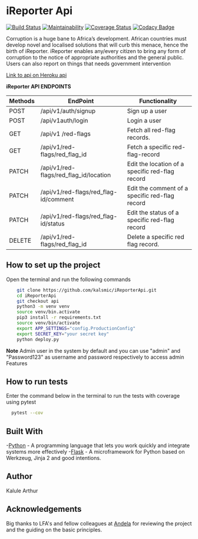 # iReporter Api

[![Build Status](https://travis-ci.com/kalsmic/iReporterApi.svg?branch=api)](https://travis-ci.com/kalsmic/iReporterApi)
[![Maintainability](https://api.codeclimate.com/v1/badges/2b2df2ba4fc8d8138ab4/maintainability)](https://codeclimate.com/github/kalsmic/iReporterApi/maintainability)
[![Coverage Status](https://coveralls.io/repos/github/kalsmic/iReporterApi/badge.svg?branch=api)](https://coveralls.io/github/kalsmic/iReporterApi?branch=api) [![Codacy Badge](https://api.codacy.com/project/badge/Grade/dcaff2f8a36b474da2ed1c144d5630be)](https://www.codacy.com/app/kalsmic/iReporterApi?utm_source=github.com&utm_medium=referral&utm_content=kalsmic/iReporterApi&utm_campaign=Badge_Grade)

Corruption is a huge bane to Africa’s development. African countries must develop novel and
localised solutions that will curb this menace, hence the birth of iReporter. iReporter enables
any/every citizen to bring any form of corruption to the notice of appropriate authorities and the general public. Users can also report on things that needs government intervention

[Link to api on Heroku api](https://ireporterapiv1.herokuapp.com/)

**iReporter API ENDPOINTS**

| Methods | EndPoint                               | Functionality                                   |
| ------- | -------------------------------------- | ----------------------------------------------- |
| POST    | /api/v1/auth/signup                    | Sign up a user                                  |
| POST    | /api/v1auth/login                      | Login a user                                    |
| GET     | /api/v1 /red-flags                     | Fetch all red-flag records.                     |
| GET     | /api/v1/red-flags/red_flag_id          | Fetch a specific red-flag-record                |
| PATCH   | /api/v1/red-flags/red_flag_id/location | Edit the location of a specific red-flag record |
| PATCH   | /api/v1/red-flags/red_flag-id/comment  | Edit the comment of a specific red-flag record  |
| PATCH   | /api/v1/red-flags/red_flag-id/status   | Edit the status of a specific red-flag record   |
| DELETE  | /api/v1/red-flags/red_flag_id          | Delete a specific red flag record.              |

## How to set up the project

Open the terminal and run the following commands

```bash
    git clone https://github.com/kalsmic/iReporterApi.git
    cd iReporterApi
    git checkout api
    python3 -m venv venv
    source venv/bin.activate
    pip3 install -r requirements.txt
    source venv/bin/activate
    export APP_SETTINGS="config.ProductionConfig"
    export SECRET_KEY="your secret key"
    python deploy.py
```

   **Note** Admin user in the system by default and you can use "admin" and "Password123" as username and password respectively to access admin Features

## How to run tests

Enter the command below in the terminal to run the tests with coverage using
 pytest

```bash
  pytest --cov
```

## Built With

-[Python](https://www.python.org/) - A programming language that lets you work quickly and integrate systems more effectively
-[Flask](http://flask.pocoo.org/) - A microframework for Python based on Werkzeug, Jinja 2 and good intentions.

## Author

Kalule Arthur

## Acknowledgements

Big thanks to LFA's and fellow colleagues at [Andela](https://andela.com) for reviewing the project and the guiding on the basic principles.
